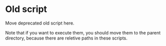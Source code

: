 # Old script

Move deprecated old script here.

Note that if you want to execute them, you should move them to the
parent directory, because there are reletive paths in these scripts.

